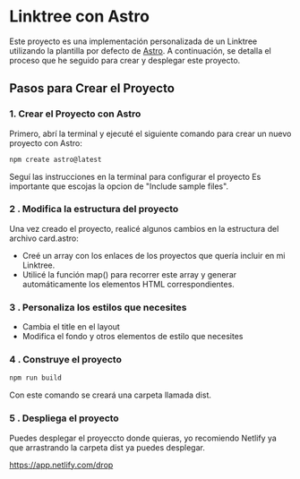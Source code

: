# Linktree con Astro

Este proyecto es una implementación personalizada de un Linktree utilizando la plantilla por defecto de [Astro](https://astro.build/). A continuación, se detalla el proceso que he seguido para crear y desplegar este proyecto.

## Pasos para Crear el Proyecto

### 1. Crear el Proyecto con Astro

Primero, abrí la terminal y ejecuté el siguiente comando para crear un nuevo proyecto con Astro:

```bash
npm create astro@latest
````
Seguí las instrucciones en la terminal para configurar el proyecto
Es importante que escojas la opcion de "Include sample files".

### 2 . Modifica la estructura del proyecto

Una vez creado el proyecto, realicé algunos cambios en la estructura del archivo card.astro:

- Creé un array con los enlaces de los proyectos que quería incluir en mi Linktree.
- Utilicé la función map() para recorrer este array y generar automáticamente los elementos HTML correspondientes.

### 3 . Personaliza los estilos que necesites 
- Cambia el title en el layout
- Modifica el fondo y otros elementos de estilo que necesites

### 4 . Construye el proyecto 
```bash
npm run build
```
Con  este comando se creará una carpeta llamada dist. 
 ### 5 . Despliega el proyecto 
 Puedes desplegar el proyeccto donde quieras, yo recomiendo Netlify ya que arrastrando la carpeta dist ya puedes desplegar. 
 
https://app.netlify.com/drop

